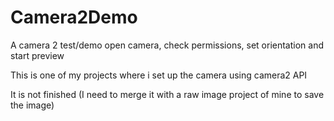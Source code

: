 # Camera2Demo
A camera 2 test/demo open camera, check permissions, set orientation and start preview 

This is one of my projects where i set up the camera using camera2 API 

It is not finished (I need to merge it with a raw image project of mine to save the image) 
